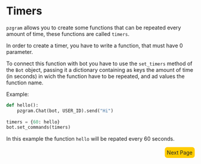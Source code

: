 # Timers

`pzgram` allows you to create some functions that can be repeated every amount of time, these functions are called `timers`.

In order to create a timer, you have to write a function, that must have 0 parameter.

To connect this function with bot you have to use the `set_timers` method of the `Bot` object, passing it a dictionary containing as
keys the amount of time (in seconds) in wich the function have to be repeated, and ad values the function name.

Example:
```python
def hello():
    pzgram.Chat(bot, USER_ID).send("Hi")
    
timers = {60: hello}
bot.set_commands(timers)
```

In this example the function `hello` will be repated every 60 seconds.

<div style="float: right;background-color: #fc0;padding: 6px;border-radius: 7px;"><a href="https://infopz.github.io/pzgram/guide5" style="text-decoration: none;color: #252525;">Next Page</a></div>
